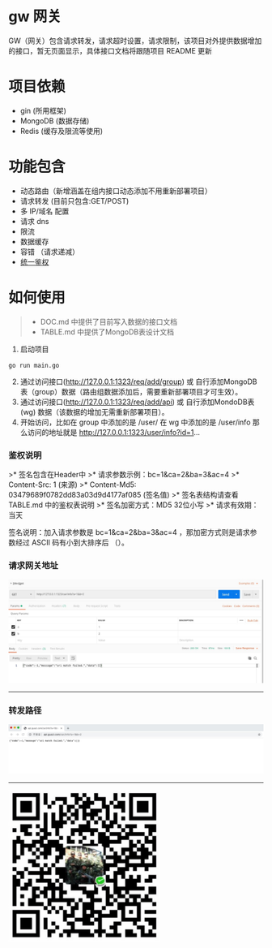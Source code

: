 # gw 网关

GW（网关）包含请求转发，请求超时设置，请求限制，该项目对外提供数据增加的接口，暂无页面显示，具体接口文档将跟随项目 README 更新

# 项目依赖
- gin (所用框架)
- MongoDB (数据存储)
- Redis (缓存及限流等使用)

# 功能包含
- 动态路由（新增涵盖在组内接口动态添加不用重新部署项目）
- 请求转发 (目前只包含:GET/POST)
- 多 IP/域名 配置
- 请求 dns
- 限流
- 数据缓存 
- 容错 （请求递减）
- [统一鉴权](#jq)

# 如何使用
>* DOC.md 中提供了目前写入数据的接口文档
>* TABLE.md 中提供了MongoDB表设计文档

1. 启动项目
 ```shell
 go run main.go
 ```

2. 通过访问接口(http://127.0.0.1:1323/req/add/group) 或 自行添加MongoDB表（group）数据（路由组数据添加后，需要重新部署项目才可生效）。
3. 通过访问接口(http://127.0.0.1:1323/req/add/api) 或 自行添加MondoDB表 (wg) 数据（该数据的增加无需重新部署项目）。
4. 开始访问，比如在 group 中添加的是 /user/ 在 wg 中添加的是 /user/info 那么访问的地址就是 http://127.0.0.1:1323/user/info?id=1...

<h3 id='jq'>鉴权说明</h3>
>* 签名包含在Header中
>* 请求参数示例：bc=1&ca=2&ba=3&ac=4
>* Content-Src: 1 (来源)
>* Content-Md5: 03479689f0782dd83a03d9d4177af085 (签名值)
>* 签名表结构请查看 TABLE.md 中的鉴权表说明
>* 签名加密方式：MD5 32位小写
>* 请求有效期：当天

签名说明：加入请求参数是 bc=1&ca=2&ba=3&ac=4 ，那加密方式则是请求参数经过 ASCII 码有小到大排序后 （）。

### 请求网关地址
<img src="https://raw.githubusercontent.com/jiashaokun/doc/master/txt/gw1.jpg"></img>

---
### 转发路径
<img src="https://raw.githubusercontent.com/jiashaokun/doc/master/txt/gw2.jpg"></img>

---

<img src="https://raw.githubusercontent.com/jiashaokun/doc/master/txt/pay.jpg" width="300" heigth="300">
